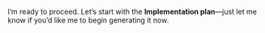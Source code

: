 I’m ready to proceed. Let’s start with the **Implementation plan**—just let me know if you’d like me to begin generating it now.